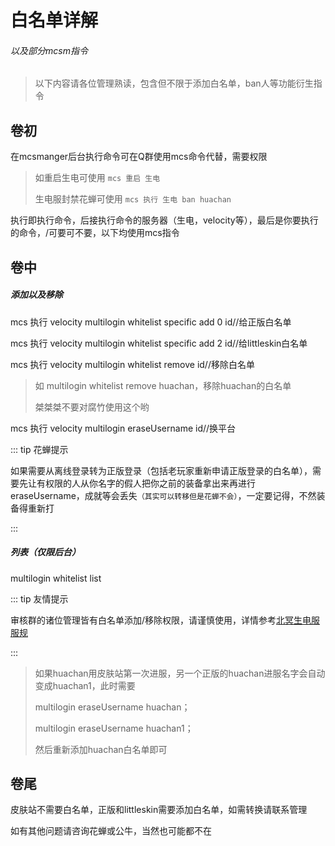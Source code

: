 # 白名单详解

###### 以及部分mcsm指令

> 以下内容请各位管理熟读，包含但不限于添加白名单，ban人等功能衍生指令

## 卷初

在mcsmanger后台执行命令可在Q群使用mcs命令代替，需要权限

> 如重启生电可使用 `mcs 重启 生电`
>
> 生电服封禁花蝉可使用 `mcs 执行 生电 ban huachan`

执行即执行命令，后接执行命令的服务器（生电，velocity等），最后是你要执行的命令，/可要可不要，以下均使用mcs指令

## 卷中

##### 添加以及移除

mcs 执行 velocity multilogin whitelist specific add 0 id//给正版白名单

mcs 执行 velocity multilogin whitelist specific add 2 id//给littleskin白名单

mcs 执行 velocity multilogin whitelist remove id//移除白名单

> 如 multilogin whitelist remove huachan，移除huachan的白名单
>
> 桀桀桀不要对腐竹使用这个哟

mcs 执行 velocity multilogin eraseUsername id//换平台

::: tip 花蝉提示

如果需要从离线登录转为正版登录（包括老玩家重新申请正版登录的白名单），需要先让有权限的人从你名字的假人把你之前的装备拿出来再进行eraseUsername，成就等会丢失`（其实可以转移但是花蝉不会）`，一定要记得，不然装备得重新打

:::

##### 列表（仅限后台）

multilogin whitelist list

::: tip 友情提示 

审核群的诸位管理皆有白名单添加/移除权限，请谨慎使用，详情参考[北冥生电服服规](/2-生电群组服/2.2-生电服服规.md)

:::

> 如果huachan用皮肤站第一次进服，另一个正版的huachan进服名字会自动变成huachan1，此时需要
>
> multilogin eraseUsername huachan；
>
> multilogin eraseUsername huachan1；
>
> 然后重新添加huachan白名单即可

## 卷尾

皮肤站不需要白名单，正版和littleskin需要添加白名单，如需转换请联系管理

如有其他问题请咨询花蝉或公牛，当然也可能都不在